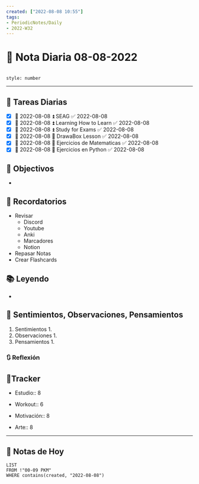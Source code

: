 ```yaml
---
created: ["2022-08-08 10:55"]
tags:
- PeriodicNotes/Daily
- 2022-W32
---
```


# 📅 Nota Diaria  08-08-2022
```toc

style: number

```

---
## 🔷 Tareas Diarias
- [x] 📅 2022-08-08 ⏫ SEAG ✅ 2022-08-08
- [x] 📅 2022-08-08 ⏫ Learning How to Learn ✅ 2022-08-08
- [x] 📅 2022-08-08 ⏫ Study for Exams ✅ 2022-08-08
- [x] 📅 2022-08-08 🔼 DrawaBox Lesson ✅ 2022-08-08
- [x] 📅 2022-08-08 🔽 Ejercicios de Matematicas ✅ 2022-08-08
- [x] 📅 2022-08-08 🔽 Ejercicios en Python ✅ 2022-08-08

## 🎯 Objectivos
- 
## 📕 Recordatorios
- Revisar
	- Discord
	- Youtube
	- Anki
	- Marcadores
	- Notion
- Repasar Notas
- Crear Flashcards
## 📚 Leyendo
- 
## 💬 Sentimientos, Observaciones, Pensamientos 
1. Sentimientos
	1. 
2. Observaciones
	1. 
3. Pensamientos
	1. 
### 🔃 Reflexión

## 🔷Tracker

- Estudio:: 8

- Workout:: 6

- Motivación:: 8

- Arte:: 8
---

## 📅 Notas de Hoy
```dataview
LIST 
FROM !"00-09 PKM" 
WHERE contains(created, "2022-08-08")
```